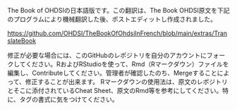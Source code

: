 The Book of OHDSIの日本語版です。この翻訳は、The Book OHDSI原文を下記のプログラムにより機械翻訳した後、ポストエディットし作成されました。

https://github.com/OHDSI/TheBookOfOhdsiInFrench/blob/main/extras/TranslateBook

修正が必要な場合には、このGitHubのレポジトリを自分のアカウントにフォークしてください。RおよびRStudioを使って、Rmd（Rマークダウン）ファイルを編集し、Contributeしてください。管理者が確認したのち、Mergeすることによって、修正することが出来ます。
Rマークダウンの使用法は、原文のレポジトリとそこに添付されているCheat Sheet、原文のRmd等を参考にしてください。特に、タグの書式に気をつけてください。
